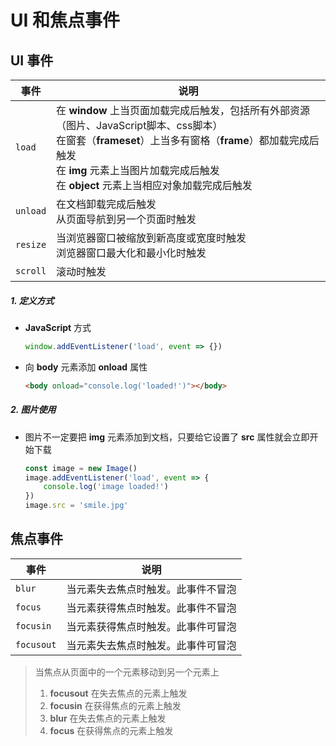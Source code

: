 # UI 和焦点事件

## UI 事件

| 事件     | 说明                                                         |
| -------- | ------------------------------------------------------------ |
| `load`   | 在 **window** 上当页面加载完成后触发，包括所有外部资源（图片、JavaScript脚本、css脚本）<br />在窗套（**frameset**）上当多有窗格（**frame**）都加载完成后触发 <br />在 **img** 元素上当图片加载完成后触发 <br />在 **object** 元素上当相应对象加载完成后触发 |
| `unload` | 在文档卸载完成后触发 <br />从页面导航到另一个页面时触发      |
| `resize` | 当浏览器窗口被缩放到新高度或宽度时触发 <br />浏览器窗口最大化和最小化时触发 |
| `scroll` | 滚动时触发                                                   |

##### 1. 定义方式

- **JavaScript** 方式

  ```js
  window.addEventListener('load', event => {})
  ```

- 向 **body** 元素添加 **onload** 属性

  ```html
  <body onload="console.log('loaded!')"></body>
  ```

##### 2. 图片使用

- 图片不一定要把 **img** 元素添加到文档，只要给它设置了 **src** 属性就会立即开始下载

  ```js
  const image = new Image()
  image.addEventListener('load', event => {
      console.log('image loaded!')
  })
  image.src = 'smile.jpg'
  ```

## 焦点事件

| 事件       | 说明                               |
| ---------- | ---------------------------------- |
| `blur`     | 当元素失去焦点时触发。此事件不冒泡 |
| `focus`    | 当元素获得焦点时触发。此事件不冒泡 |
| `focusin`  | 当元素获得焦点时触发。此事件可冒泡 |
| `focusout` | 当元素失去焦点时触发。此事件可冒泡 |

> 当焦点从页面中的一个元素移动到另一个元素上
>
> 1. **focusout** 在失去焦点的元素上触发
> 2. **focusin** 在获得焦点的元素上触发
> 3. **blur** 在失去焦点的元素上触发
> 4. **focus** 在获得焦点的元素上触发

